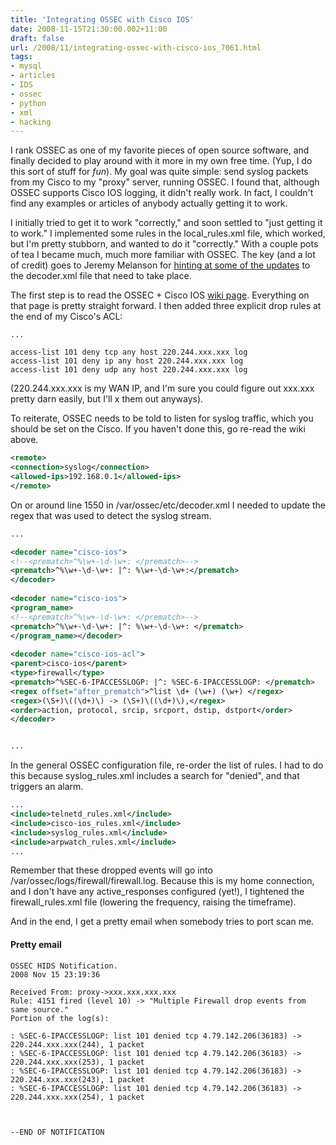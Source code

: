 ```yaml
---
title: 'Integrating OSSEC with Cisco IOS'
date: 2008-11-15T21:30:00.002+11:00
draft: false
url: /2008/11/integrating-ossec-with-cisco-ios_7061.html
tags: 
- mysql
- articles
- IDS
- ossec
- python
- xml
- hacking
---
```


I rank OSSEC as one of my favorite pieces of open source software, and finally decided to play around with it more in my own free time. (Yup, I do this sort of stuff for _fun_). My goal was quite simple: send syslog packets from my Cisco to my "proxy" server, running OSSEC. I found that, although OSSEC supports Cisco IOS logging, it didn't really work. In fact, I couldn't find any examples or articles of anybody actually getting it to work.

I initially tried to get it to work "correctly," and soon settled to "just getting it to work." I implemented some rules in the local_rules.xml file, which worked, but I'm pretty stubborn, and wanted to do it "correctly." With a couple pots of tea I became much, much more familiar with OSSEC. The key (and a lot of credit) goes to Jeremy Melanson for [hinting at some of the updates](http://www.ossec.net/ossec-list/2007-September/msg00124.html) to the decoder.xml file that need to take place.

The first step is to read the OSSEC + Cisco IOS [wiki page](http://www.ossec.net/wiki/index.php/PIX_and_IOS_Syslog_Config_examples#Configuring_Cisco_IOS_router). Everything on that page is pretty straight forward. I then added three explicit drop rules at the end of my Cisco's ACL:

```plain
...

access-list 101 deny tcp any host 220.244.xxx.xxx log
access-list 101 deny ip any host 220.244.xxx.xxx log
access-list 101 deny udp any host 220.244.xxx.xxx log

```  
  

(220.244.xxx.xxx is my WAN IP, and I'm sure you could figure out xxx.xxx pretty darn easily, but I'll x them out anyways).

To reiterate, OSSEC needs to be told to listen for syslog traffic, which you should be set on the Cisco. If you haven't done this, go re-read the wiki above.



```xml
<remote>
<connection>syslog</connection>
<allowed-ips>192.168.0.1</allowed-ips>
</remote>


```  
  

On or around line 1550 in /var/ossec/etc/decoder.xml I needed to update the regex that was used to detect the syslog stream.

```xml
...

<decoder name="cisco-ios">
<!--<prematch>^%\w+-\d-\w+: </prematch>-->
<prematch>^%\w+-\d-\w+: |^: %\w+-\d-\w+:</prematch>
</decoder>
 
<decoder name="cisco-ios">
<program_name>
<!--<prematch>^%\w+-\d-\w+: </prematch>-->
<prematch>^%\w+-\d-\w+: |^: %\w+-\d-\w+: </prematch>
</program_name></decoder>
 
<decoder name="cisco-ios-acl">
<parent>cisco-ios</parent>
<type>firewall</type>
<prematch>^%SEC-6-IPACCESSLOGP: |^: %SEC-6-IPACCESSLOGP: </prematch>
<regex offset="after_prematch">^list \d+ (\w+) (\w+) </regex>
<regex>(\S+)\((\d+)\) -> (\S+)\((\d+)\),</regex>
<order>action, protocol, srcip, srcport, dstip, dstport</order>
</decoder>


...

```  
  

In the general OSSEC configuration file, re-order the list of rules. I had to do this because syslog_rules.xml includes a search for "denied", and that triggers an alarm.

```xml
...
<include>telnetd_rules.xml</include>
<include>cisco-ios_rules.xml</include>
<include>syslog_rules.xml</include>
<include>arpwatch_rules.xml</include>
...


```  
  

Remember that these dropped events will go into /var/ossec/logs/firewall/firewall.log. Because this is my home connection, and I don't have any active_responses configured (yet!), I tightened the firewall_rules.xml file (lowering the frequency, raising the timeframe).

And in the end, I get a pretty email when somebody tries to port scan me.

#### Pretty email

  
  
```plain
OSSEC HIDS Notification.
2008 Nov 15 23:19:36
 
Received From: proxy->xxx.xxx.xxx.xxx
Rule: 4151 fired (level 10) -> "Multiple Firewall drop events from same source."
Portion of the log(s):
 
: %SEC-6-IPACCESSLOGP: list 101 denied tcp 4.79.142.206(36183) -> 220.244.xxx.xxx(244), 1 packet
: %SEC-6-IPACCESSLOGP: list 101 denied tcp 4.79.142.206(36183) -> 220.244.xxx.xxx(253), 1 packet
: %SEC-6-IPACCESSLOGP: list 101 denied tcp 4.79.142.206(36183) -> 220.244.xxx.xxx(243), 1 packet
: %SEC-6-IPACCESSLOGP: list 101 denied tcp 4.79.142.206(36183) -> 220.244.xxx.xxx(254), 1 packet
 
 
 
--END OF NOTIFICATION



```